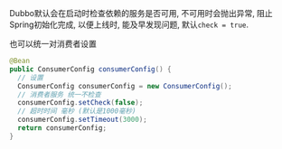 Dubbo默认会在启动时检查依赖的服务是否可用, 不可用时会抛出异常, 阻止Spring初始化完成, 以便上线时, 能及早发现问题, 默认`check = true`.

也可以统一对消费者设置

```java
@Bean
public ConsumerConfig consumerConfig() {
  // 设置
  ConsumerConfig consumerConfig = new ConsumerConfig();
  // 消费者服务 统一不检查
  consumerConfig.setCheck(false);
  // 超时时间 毫秒 (默认是1000毫秒)
  consumerConfig.setTimeout(3000);
  return consumerConfig;
}
```


